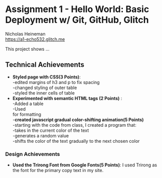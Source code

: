 Assignment 1 - Hello World: Basic Deployment w/ Git, GitHub, Glitch
===

Nicholas Heineman <br>
https://a1-echo532.glitch.me

This project shows ...

## Technical Achievements
- **Styled page with CSS(3 Points)**:<br>
-edited margins of h3 and p to fix spacing<br>
-changed styling of outer table<br>
-styled the inner cells of table <br>
- **Experimented with semantic HTML tags (2 Points)** : <br>
-Added a table<br>
-Used <br> for formatting  <br>
-**created javascript gradual color-shifting animation(5 Points)**<br>
-starting with the code from class, I created a program that:<br>
-takes in the current color of the text<br>
-generates a random value<br>
-shifts the color of the text gradually to the next chosen color<br>


### Design Achievements
- **Used the Trirong Font from Google Fonts(5 Points)**: I used Trirong as the font for the primary copy text in my site.<br>
